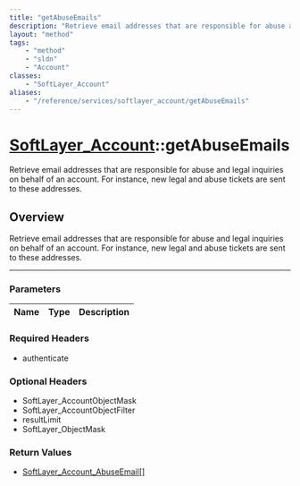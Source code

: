 ```yaml
---
title: "getAbuseEmails"
description: "Retrieve email addresses that are responsible for abuse and legal inquiries on behalf of an account. For instance, new l... "
layout: "method"
tags:
    - "method"
    - "sldn"
    - "Account"
classes:
    - "SoftLayer_Account"
aliases:
    - "/reference/services/softlayer_account/getAbuseEmails"
---
```

# [SoftLayer_Account](/reference/services/SoftLayer_Account)::getAbuseEmails


Retrieve email addresses that are responsible for abuse and legal inquiries on behalf of an account. For instance, new legal and abuse tickets are sent to these addresses.


## Overview 
Retrieve email addresses that are responsible for abuse and legal inquiries on behalf of an account. For instance, new legal and abuse tickets are sent to these addresses.

-----

### Parameters 
|Name | Type | Description |
| --- | --- | --- |


### Required Headers
* authenticate


### Optional Headers
* SoftLayer_AccountObjectMask
* SoftLayer_AccountObjectFilter
* resultLimit
* SoftLayer_ObjectMask

### Return Values
* <a href='/reference/datatypes/SoftLayer_Account_AbuseEmail'>SoftLayer_Account_AbuseEmail[] </a>




